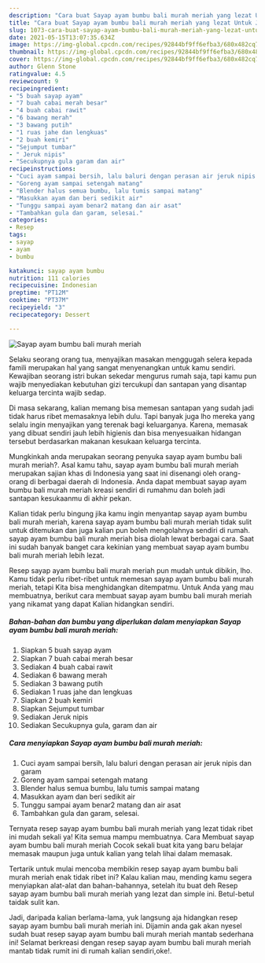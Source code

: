 ```yaml
---
description: "Cara buat Sayap ayam bumbu bali murah meriah yang lezat Untuk Jualan"
title: "Cara buat Sayap ayam bumbu bali murah meriah yang lezat Untuk Jualan"
slug: 1073-cara-buat-sayap-ayam-bumbu-bali-murah-meriah-yang-lezat-untuk-jualan
date: 2021-05-15T13:07:35.634Z
image: https://img-global.cpcdn.com/recipes/92844bf9ff6efba3/680x482cq70/sayap-ayam-bumbu-bali-murah-meriah-foto-resep-utama.jpg
thumbnail: https://img-global.cpcdn.com/recipes/92844bf9ff6efba3/680x482cq70/sayap-ayam-bumbu-bali-murah-meriah-foto-resep-utama.jpg
cover: https://img-global.cpcdn.com/recipes/92844bf9ff6efba3/680x482cq70/sayap-ayam-bumbu-bali-murah-meriah-foto-resep-utama.jpg
author: Glenn Stone
ratingvalue: 4.5
reviewcount: 9
recipeingredient:
- "5 buah sayap ayam"
- "7 buah cabai merah besar"
- "4 buah cabai rawit"
- "6 bawang merah"
- "3 bawang putih"
- "1 ruas jahe dan lengkuas"
- "2 buah kemiri"
- "Sejumput tumbar"
- " Jeruk nipis"
- "Secukupnya gula garam dan air"
recipeinstructions:
- "Cuci ayam sampai bersih, lalu baluri dengan perasan air jeruk nipis dan garam"
- "Goreng ayam sampai setengah matang"
- "Blender halus semua bumbu, lalu tumis sampai matang"
- "Masukkan ayam dan beri sedikit air"
- "Tunggu sampai ayam benar2 matang dan air asat"
- "Tambahkan gula dan garam, selesai."
categories:
- Resep
tags:
- sayap
- ayam
- bumbu

katakunci: sayap ayam bumbu 
nutrition: 111 calories
recipecuisine: Indonesian
preptime: "PT12M"
cooktime: "PT37M"
recipeyield: "3"
recipecategory: Dessert

---
```



![Sayap ayam bumbu bali murah meriah](https://img-global.cpcdn.com/recipes/92844bf9ff6efba3/680x482cq70/sayap-ayam-bumbu-bali-murah-meriah-foto-resep-utama.jpg)

Selaku seorang orang tua, menyajikan masakan menggugah selera kepada famili merupakan hal yang sangat menyenangkan untuk kamu sendiri. Kewajiban seorang istri bukan sekedar mengurus rumah saja, tapi kamu pun wajib menyediakan kebutuhan gizi tercukupi dan santapan yang disantap keluarga tercinta wajib sedap.

Di masa  sekarang, kalian memang bisa memesan santapan yang sudah jadi tidak harus ribet memasaknya lebih dulu. Tapi banyak juga lho mereka yang selalu ingin menyajikan yang terenak bagi keluarganya. Karena, memasak yang dibuat sendiri jauh lebih higienis dan bisa menyesuaikan hidangan tersebut berdasarkan makanan kesukaan keluarga tercinta. 



Mungkinkah anda merupakan seorang penyuka sayap ayam bumbu bali murah meriah?. Asal kamu tahu, sayap ayam bumbu bali murah meriah merupakan sajian khas di Indonesia yang saat ini disenangi oleh orang-orang di berbagai daerah di Indonesia. Anda dapat membuat sayap ayam bumbu bali murah meriah kreasi sendiri di rumahmu dan boleh jadi santapan kesukaanmu di akhir pekan.

Kalian tidak perlu bingung jika kamu ingin menyantap sayap ayam bumbu bali murah meriah, karena sayap ayam bumbu bali murah meriah tidak sulit untuk ditemukan dan juga kalian pun boleh mengolahnya sendiri di rumah. sayap ayam bumbu bali murah meriah bisa diolah lewat berbagai cara. Saat ini sudah banyak banget cara kekinian yang membuat sayap ayam bumbu bali murah meriah lebih lezat.

Resep sayap ayam bumbu bali murah meriah pun mudah untuk dibikin, lho. Kamu tidak perlu ribet-ribet untuk memesan sayap ayam bumbu bali murah meriah, tetapi Kita bisa menghidangkan ditempatmu. Untuk Anda yang mau membuatnya, berikut cara membuat sayap ayam bumbu bali murah meriah yang nikamat yang dapat Kalian hidangkan sendiri.

<!--inarticleads1-->

##### Bahan-bahan dan bumbu yang diperlukan dalam menyiapkan Sayap ayam bumbu bali murah meriah:

1. Siapkan 5 buah sayap ayam
1. Siapkan 7 buah cabai merah besar
1. Sediakan 4 buah cabai rawit
1. Sediakan 6 bawang merah
1. Sediakan 3 bawang putih
1. Sediakan 1 ruas jahe dan lengkuas
1. Siapkan 2 buah kemiri
1. Siapkan Sejumput tumbar
1. Sediakan  Jeruk nipis
1. Sediakan Secukupnya gula, garam dan air




<!--inarticleads2-->

##### Cara menyiapkan Sayap ayam bumbu bali murah meriah:

1. Cuci ayam sampai bersih, lalu baluri dengan perasan air jeruk nipis dan garam
1. Goreng ayam sampai setengah matang
1. Blender halus semua bumbu, lalu tumis sampai matang
1. Masukkan ayam dan beri sedikit air
1. Tunggu sampai ayam benar2 matang dan air asat
1. Tambahkan gula dan garam, selesai.




Ternyata resep sayap ayam bumbu bali murah meriah yang lezat tidak ribet ini mudah sekali ya! Kita semua mampu membuatnya. Cara Membuat sayap ayam bumbu bali murah meriah Cocok sekali buat kita yang baru belajar memasak maupun juga untuk kalian yang telah lihai dalam memasak.

Tertarik untuk mulai mencoba membikin resep sayap ayam bumbu bali murah meriah enak tidak ribet ini? Kalau kalian mau, mending kamu segera menyiapkan alat-alat dan bahan-bahannya, setelah itu buat deh Resep sayap ayam bumbu bali murah meriah yang lezat dan simple ini. Betul-betul taidak sulit kan. 

Jadi, daripada kalian berlama-lama, yuk langsung aja hidangkan resep sayap ayam bumbu bali murah meriah ini. Dijamin anda gak akan nyesel sudah buat resep sayap ayam bumbu bali murah meriah mantab sederhana ini! Selamat berkreasi dengan resep sayap ayam bumbu bali murah meriah mantab tidak rumit ini di rumah kalian sendiri,oke!.

